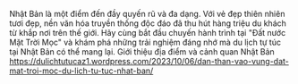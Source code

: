 Nhật Bản là một điểm đến đầy quyến rũ và đa dạng. Với vẻ đẹp thiên nhiên tươi đẹp, nền văn hóa truyền thống độc đáo đã thu hút hàng triệu du khách từ khắp nơi trên thế giới.
Hãy cùng bắt đầu chuyến hành trình tại "Đất nước Mặt Trời Mọc" và khám phá những trải nghiệm đáng nhớ mà du lịch tự túc tại Nhật Bản có thể mang lại.
Giới thiệu địa điểm và cảnh quan Nhật Bản
https://dulichtutucaz1.wordpress.com/2023/10/06/dan-than-vao-vung-dat-mat-troi-moc-du-lich-tu-tuc-nhat-ban/
